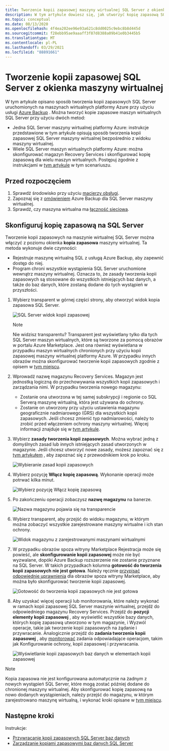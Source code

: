 ```yaml
---
title: Tworzenie kopii zapasowej maszyny wirtualnej SQL Server z okienka maszyny wirtualnej
description: W tym artykule dowiesz się, jak utworzyć kopię zapasową SQL Server baz danych w usłudze Azure Virtual Machines z okienka maszyny wirtualnej.
ms.topic: conceptual
ms.date: 08/13/2020
ms.openlocfilehash: 4f4ea202ee96e93a621c8dd0025c9ebc8b8d445d
ms.sourcegitcommit: f28ebb95ae9aaaff3f87d8388a09b41e0b3445b5
ms.translationtype: MT
ms.contentlocale: pl-PL
ms.lasthandoff: 03/29/2021
ms.locfileid: "88891661"
---
```

# <a name="back-up-a-sql-server-from-the-vm-pane"></a>Tworzenie kopii zapasowej SQL Server z okienka maszyny wirtualnej

W tym artykule opisano sposób tworzenia kopii zapasowych SQL Server uruchomionych na maszynach wirtualnych platformy Azure przy użyciu usługi [Azure Backup](backup-overview.md) . Można tworzyć kopie zapasowe maszyn wirtualnych SQL Server przy użyciu dwóch metod:

- Jedna SQL Server maszyny wirtualnej platformy Azure: instrukcje przedstawione w tym artykule opisują sposób tworzenia kopii zapasowej SQL Server maszyny wirtualnej bezpośrednio z widoku maszyny wirtualnej.
- Wiele SQL Server maszyn wirtualnych platformy Azure: można skonfigurować magazyn Recovery Services i skonfigurować kopię zapasową dla wielu maszyn wirtualnych. Postępuj zgodnie z instrukcjami w [tym artykule](backup-sql-server-database-azure-vms.md) w tym scenariuszu.

## <a name="before-you-start"></a>Przed rozpoczęciem

1. Sprawdź środowisko przy użyciu [macierzy obsługi](sql-support-matrix.md).
2. Zapoznaj się z [omówieniem](backup-azure-sql-database.md) Azure Backup dla SQL Server maszyny wirtualnej.
3. Sprawdź, czy maszyna wirtualna ma [łączność sieciową](backup-sql-server-database-azure-vms.md#establish-network-connectivity).

## <a name="configure-backup-on-the-sql-server"></a>Skonfiguruj kopię zapasową na SQL Server

Tworzenie kopii zapasowych na maszynie wirtualnej SQL Server można włączyć z poziomu okienka **kopia zapasowa** maszyny wirtualnej. Ta metoda wykonuje dwie czynności:

- Rejestruje maszynę wirtualną SQL z usługą Azure Backup, aby zapewnić dostęp do niej.
- Program chroni wszystkie wystąpienia SQL Server uruchomione wewnątrz maszyny wirtualnej. Oznacza to, że zasady tworzenia kopii zapasowych są stosowane do wszystkich istniejących baz danych, a także do baz danych, które zostaną dodane do tych wystąpień w przyszłości.

1. Wybierz transparent w górnej części strony, aby otworzyć widok kopia zapasowa SQL Server.

    ![SQL Server widok kopii zapasowej](./media/backup-sql-server-vm-from-vm-pane/sql-server-backup-view.png)

    >[!NOTE]
    >Nie widzisz transparentu? Transparent jest wyświetlany tylko dla tych SQL Server maszyn wirtualnych, które są tworzone za pomocą obrazów w portalu Azure Marketplace. Jest ona również wyświetlana w przypadku maszyn wirtualnych chronionych przy użyciu kopii zapasowej maszyny wirtualnej platformy Azure. W przypadku innych obrazów można skonfigurować tworzenie kopii zapasowych zgodnie z opisem w [tym miejscu](backup-sql-server-database-azure-vms.md).

2. Wprowadź nazwę magazynu Recovery Services. Magazyn jest jednostką logiczną do przechowywania wszystkich kopii zapasowych i zarządzania nimi. W przypadku tworzenia nowego magazynu:

    - Zostanie ona utworzona w tej samej subskrypcji i regionie co SQL Serverą maszynę wirtualną, która jest używana do ochrony.
    - Zostanie on utworzony przy użyciu ustawienia magazynu geograficznie nadmiarowego (GRS) dla wszystkich kopii zapasowych. Jeśli chcesz zmienić typ nadmiarowości, należy to zrobić przed włączeniem ochrony maszyny wirtualnej. Więcej informacji znajduje się w [tym artykule](backup-create-rs-vault.md#set-storage-redundancy).

3. Wybierz **zasady tworzenia kopii zapasowych**. Można wybrać jedną z domyślnych zasad lub innych istniejących zasad utworzonych w magazynie. Jeśli chcesz utworzyć nowe zasady, możesz zapoznać się z [tym artykułem](backup-sql-server-database-azure-vms.md#create-a-backup-policy) , aby zapoznać się z przewodnikiem krok po kroku.

    ![Wybieranie zasad kopii zapasowych](./media/backup-sql-server-vm-from-vm-pane/backup-policy.png)

4. Wybierz pozycję **Włącz kopię zapasową**. Wykonanie operacji może potrwać kilka minut.

    ![Wybierz pozycję Włącz kopię zapasową](./media/backup-sql-server-vm-from-vm-pane/enable-backup.png)

5. Po zakończeniu operacji zobaczysz **nazwę magazynu** na banerze.

    ![Nazwa magazynu pojawia się na transparencie](./media/backup-sql-server-vm-from-vm-pane/vault-name.png)

6. Wybierz transparent, aby przejść do widoku magazynu, w którym można zobaczyć wszystkie zarejestrowane maszyny wirtualne i ich stan ochrony.

    ![Widok magazynu z zarejestrowanymi maszynami wirtualnymi](./media/backup-sql-server-vm-from-vm-pane/vault-view.png)

7. W przypadku obrazów spoza witryny Marketplace Rejestracja może się powieść, ale **skonfigurowanie kopii zapasowej** może nie być wyzwalane, dopóki Azure Backup rozszerzenie nie zostanie przyznane na SQL Server. W takich przypadkach kolumna **gotowość do tworzenia kopii zapasowych** **nie jest gotowa**. Należy ręcznie [przypisać odpowiednie uprawnienia](backup-azure-sql-database.md#set-vm-permissions) dla obrazów spoza witryny Marketplace, aby można było skonfigurować tworzenie kopii zapasowej.

    ![Gotowość do tworzenia kopii zapasowych nie jest gotowa](./media/backup-sql-server-vm-from-vm-pane/backup-readiness-not-ready.png)

8. Aby uzyskać więcej operacji lub monitorowania, które należy wykonać w ramach kopii zapasowej SQL Server maszynie wirtualnej, przejdź do odpowiedniego magazynu Recovery Services. Przejdź do **pozycji elementy kopii zapasowej** , aby wyświetlić wszystkie bazy danych, których kopię zapasową utworzono w tym magazynie, i Wyzwól operacje, takie jak tworzenie kopii zapasowych na żądanie i przywracanie. Analogicznie przejdź do **zadania tworzenia kopii zapasowej** , aby [monitorować](manage-monitor-sql-database-backup.md) zadania odpowiadające operacjom, takim jak Konfigurowanie ochrony, kopii zapasowej i przywracania.

    ![Wyświetlanie kopii zapasowych baz danych w elementach kopii zapasowej](./media/backup-sql-server-vm-from-vm-pane/backup-items.png)

>[!NOTE]
>Kopia zapasowa nie jest konfigurowana automatycznie na żadnym z nowych wystąpień SQL Server, które mogą zostać później dodane do chronionej maszyny wirtualnej. Aby skonfigurować kopię zapasową na nowo dodanych wystąpieniach, należy przejść do magazynu, w którym zarejestrowano maszynę wirtualną, i wykonać kroki opisane w [tym miejscu](backup-sql-server-database-azure-vms.md).

## <a name="next-steps"></a>Następne kroki

Instrukcje:

- [Przywracanie kopii zapasowych SQL Server baz danych](restore-sql-database-azure-vm.md)
- [Zarządzanie kopiami zapasowymi baz danych SQL Server](manage-monitor-sql-database-backup.md)
